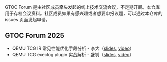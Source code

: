GTOC Forum 是由社区成员牵头发起的线上技术交流会议，不定期开展。本仓库用于存档会议资料。社区成员如果有感兴趣或者想要申报议题，可以通过本仓库的 issues 页面发起申请。

## GTOC Forum 2025

- QEMU TCG IR 常见性能优化手段分析 - 李大（[slides][1], [video][2]）
- QEMU TCG execlog plugin 实战解析 - 盛钊（[slides][3], [video][4]）


[1]: https://liuxocakn.org.cn/indexof/%E8%99%9A%E6%8B%9F%E5%8C%96/Qemu%20TCG%20IR%20%E4%BC%98%E5%8C%96%E6%89%8B%E6%AE%B5%E5%88%86%E6%9E%90.md
[2]: https://www.bilibili.com/video/BV1XpnnzSEfm/
[3]: https://mp.weixin.qq.com/s/SVXYPO7pGrAXdfG8YSsyhg
[4]: https://www.bilibili.com/video/BV18141zYECV
